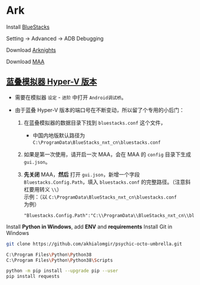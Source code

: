 # Ark

Install [BlueStacks](https://www.bluestacks.cn/)

Setting -> Advanced -> ADB Debugging

Download [Arknights](https://ak.hypergryph.com/)

Download [MAA](https://github.com/MaaAssistantArknights/MaaAssistantArknights/releases)

## [蓝叠模拟器 Hyper-V 版本](https://support.bluestacks.com/hc/zh-tw/articles/4415238471053-BlueStacks-5-%E6%94%AF%E6%8F%B4-Hyper-V-%E7%9A%84-Windows-10-%E5%92%8C-11-%E4%B8%8A%E7%9A%84%E9%9B%BB%E8%85%A6%E8%A6%8F%E6%A0%BC%E9%9C%80%E6%B1%82)

- 需要在模拟器 `设定` - `进阶` 中打开 `Android调试桥`。
- 由于蓝叠 Hyper-V 版本的端口号在不断变动，所以留了个专用的小后门：

    1. 在蓝叠模拟器的数据目录下找到 `bluestacks.conf` 这个文件，

       - 中国内地版默认路径为 `C:\ProgramData\BlueStacks_nxt_cn\bluestacks.conf`

    2. 如果是第一次使用，请开启一次 MAA，会在 MAA 的 `config` 目录下生成 `gui.json`。
    3. **先关闭** MAA，**然后** 打开 `gui.json`，新增一个字段 `Bluestacks.Config.Path`，填入 `bluestacks.conf` 的完整路径。（注意斜杠要用转义 `\\`）<br>
    示例：（以 `C:\ProgramData\BlueStacks_nxt_cn\bluestacks.conf` 为例）

        ```jsonc
        "Bluestacks.Config.Path":"C:\\ProgramData\\BlueStacks_nxt_cn\\bluestacks.conf",
        ```

Install **Python in Windows**, add **ENV** and **requirements**
Install Git in Windows

```sh
git clone https://github.com/akhialomgir/psychic-octo-umbrella.git

C:\Program Files\Python\Python38
C:\Program Files\Python\Python38\Scripts

python -m pip install --upgrade pip --user
pip install requests
```